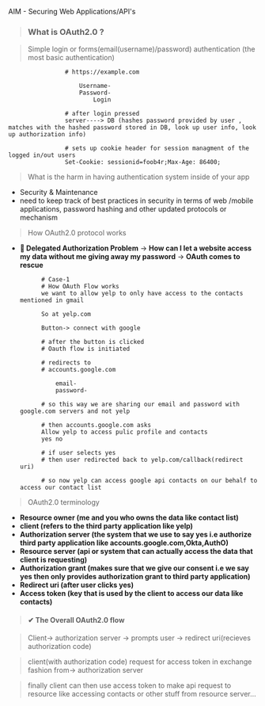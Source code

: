AIM - Securing Web Applications/API's

> ### What is OAuth2.0 ?

> Simple login or forms(email(username)/password) authentication (the most basic authentication)

                    # https://example.com

                        Username-
                        Password-
                            Login

                    # after login pressed
                    server----> DB (hashes password provided by user , matches with the hashed password stored in DB, look up user info, look up authorization info)

                    # sets up cookie header for session managment of the logged in/out users
                    Set-Cookie: sessionid=foob4r;Max-Age: 86400;

> What is the harm in having authentication system inside of your app

- Security & Maintenance
- need to keep track of best practices in security in terms of web /mobile applications, password hashing and other updated protocols or mechanism

> How OAuth2.0 protocol works

- **🎇 Delegated Authorization Problem**
  -> **How can I let a website access my data without me giving away my password**
  -> **OAuth comes to rescue**

            # Case-1
            # How OAuth Flow works
            we want to allow yelp to only have access to the contacts mentioned in gmail

            So at yelp.com

            Button-> connect with google

            # after the button is clicked
            # Oauth flow is initiated

            # redirects to
            # accounts.google.com

                email-
                password-

            # so this way we are sharing our email and password with google.com servers and not yelp

            # then accounts.google.com asks
            Allow yelp to access pulic profile and contacts
            yes no

            # if user selects yes
            # then user redirected back to yelp.com/callback(redirect uri)

            # so now yelp can access google api contacts on our behalf to access our contact list

> OAuth2.0 terminology

- **Resource owner (me and you who owns the data like contact list)**
- **client (refers to the third party application like yelp)**
- **Authorization server (the system that we use to say yes i.e authorize third party application like accounts.google.com,Okta,AuthO)**
- **Resource server (api or system that can actually access the data that client is requesting)**
- **Authorization grant (makes sure that we give our consent i.e we say yes then only provides authorization grant to third party application)**
- **Redirect uri (after user clicks yes)**
- **Access token (key that is used by the client to access our data like contacts)**

> #### **✔ The Overall OAuth2.0 flow**

> Client-> authorization server -> prompts user -> redirect uri(recieves authorization code)

> client(with authorization code) request for access token in exchange fashion from-> authorization server

> finally client can then use access token to make api request to resource like accessing contacts or other stuff from resource server...
